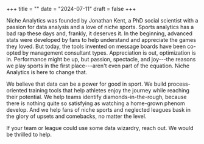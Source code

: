 +++
title = ""
date = "2024-07-11"
draft = false
+++


Niche Analytics was founded by Jonathan Kent, a PhD social scientist with a passion for data analysis and a love of niche sports. Sports analytics has a bad rap these days and, frankly, it deserves it. In the beginning, advanced stats were developed by fans to help understand and appreciate the games they loved. But today, the tools invented on message boards have been co-opted by management consultant types. Appreciation is out, optimization is in. Performance might be up, but passion, spectacle, and joy---the reasons we play sports in the first place---aren't even part of the equation. Niche Analytics is here to change that.

We believe that data can be a power for good in sport. We build process-oriented training tools that help athletes enjoy the journey while reaching their potential. We help teams identify diamonds-in-the-rough, because there is nothing quite so satisfying as watching a home-grown phenom develop. And we help fans of niche sports and neglected leagues bask in the glory of upsets and comebacks, no matter the level.

If your team or league could use some data wizardry, reach out. We would be thrilled to help.
